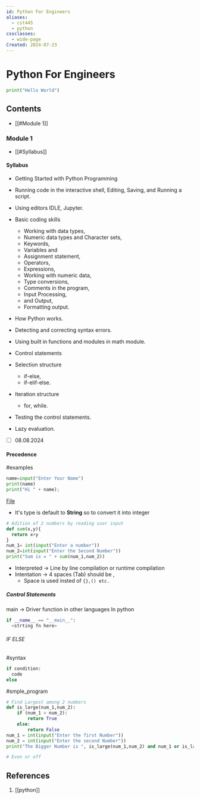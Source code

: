 ```yaml
---
id: Python For Engineers
aliases:
  - cst445
  - python
cssclasses:
  - wide-page
Created: 2024-07-23
---
```

# Python For Engineers

```python
print("Hello World")
```

## Contents
- [[#Module 1]]
### Module 1
- [[#Syllabus]]
#### Syllabus

- Getting Started with Python Programming
- Running code in the interactive shell,
  Editing,
  Saving,
  and Running a script.
- Using editors 
  IDLE,
  Jupyter.
- Basic coding skills

  - Working with data types,
  - Numeric data types and Character sets,
  - Keywords,
  - Variables and
  - Assignment statement,
  - Operators,
  - Expressions,
  - Working with numeric data,
  - Type conversions,
  - Comments in the program,
  - Input Processing,
  - and Output,
  - Formatting output.

- How Python works.
- Detecting and correcting syntax errors.
- Using built in functions and modules in math module.
- Control statements
- Selection structure
  - if-else,
  - if-elif-else.
- Iteration structure
  - for, while.
- Testing the control statements.
- Lazy evaluation.

- [ ] 08.08.2024 
#### Precedence

#examples
```python
name=input("Enter Your Name")
print(name)
print("Hi " + name);
```
[File](./Codes/name_1.py)
- It's type is default to **String** so to convert it into integer 

```python
# Adition of 2 numbers by reading user input
def sum(x,y){
  return x+y 
}
num_1= int(input("Enter a number"))
num_2=int(input("Enter the Second Number"))
print("Sum is = " + sum(num_1,num_2))
```

- Interpreted -> Line by line compilation or runtime compilation 
- Intentation -> 4 spaces (Tab) should be  , 
  - Space is used insted of `{},() etc.`


##### Control Statements
main -> Driver function in other languages
In python

```python
if __name__ == "__main__":
  <strting fn here>

```


###### IF ELSE
#syntax
```python 
if condition:
  code
else 
```

#smple_program
```python
# Find Largest among 2 numbers
def is_large(num_1,num_2):
    if (num_1 > num_2):
        return True
    else:
        return False
num_1 = int(input("Enter the first Number"))
num_2 = int(input("Enter the second Number"))
print("The Bigger Number is ", is_large(num_1,num_2) and num_1 or is_large(num_2,num_1) and num_2)
```

```python
# Even or off
```



## References

1. [[python]]
